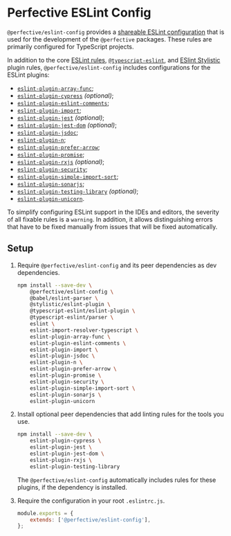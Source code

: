 # Perfective ESLint Config

`@perfective/eslint-config` provides
a [shareable ESLint configuration](https://eslint.org/docs/latest/developer-guide/shareable-configs)
that is used for the development of the `@perfective` packages.
These rules are primarily configured for TypeScript projects.

In addition to the core [ESLint rules](https://eslint.org/docs/latest/rules/),
[`@typescript-eslint`](https://typescript-eslint.io/rules/),
and [ESlint Stylistic](https://eslint.style) plugin rules,
`@perfective/eslint-config` includes configurations for the ESLint plugins:

-   [`eslint-plugin-array-func`](https://github.com/freaktechnik/eslint-plugin-array-func);
-   [`eslint-plugin-cypress`](https://github.com/cypress-io/eslint-plugin-cypress) _(optional)_;
-   [`eslint-plugin-eslint-comments`](https://mysticatea.github.io/eslint-plugin-eslint-comments/);
-   [`eslint-plugin-import`](https://github.com/import-js/eslint-plugin-import);
-   [`eslint-plugin-jest`](https://github.com/jest-community/eslint-plugin-jest) _(optional)_;
-   [`eslint-plugin-jest-dom`](https://github.com/testing-library/eslint-plugin-jest-dom) _(optional)_;
-   [`eslint-plugin-jsdoc`](https://github.com/gajus/eslint-plugin-jsdoc);
-   [`eslint-plugin-n`](https://github.com/eslint-community/eslint-plugin-n);
-   [`eslint-plugin-prefer-arrow`](https://github.com/TristonJ/eslint-plugin-prefer-arrow);
-   [`eslint-plugin-promise`](https://github.com/eslint-community/eslint-plugin-promise);
-   [`eslint-plugin-rxjs`](https://github.com/cartant/eslint-plugin-rxjs) _(optional)_;
-   [`eslint-plugin-security`](https://github.com/eslint-community/eslint-plugin-security);
-   [`eslint-plugin-simple-import-sort`](https://github.com/lydell/eslint-plugin-simple-import-sort);
-   [`eslint-plugin-sonarjs`](https://github.com/SonarSource/eslint-plugin-sonarjs);
-   [`eslint-plugin-testing-library`](https://github.com/testing-library/eslint-plugin-testing-library) _(optional)_;
-   [`eslint-plugin-unicorn`](https://github.com/sindresorhus/eslint-plugin-unicorn).

To simplify configuring ESLint support in the IDEs and editors,
the severity of all fixable rules is a `warning`.
In addition, it allows distinguishing errors that have to be fixed manually
from issues that will be fixed automatically.

## Setup

1. Require `@perfective/eslint-config` and its peer dependencies as dev dependencies.

    ```bash
    npm install --save-dev \
        @perfective/eslint-config \
        @babel/eslint-parser \
        @stylistic/eslint-plugin \
        @typescript-eslint/eslint-plugin \
        @typescript-eslint/parser \
        eslint \
        eslint-import-resolver-typescript \
        eslint-plugin-array-func \
        eslint-plugin-eslint-comments \
        eslint-plugin-import \
        eslint-plugin-jsdoc \
        eslint-plugin-n \
        eslint-plugin-prefer-arrow \
        eslint-plugin-promise \
        eslint-plugin-security \
        eslint-plugin-simple-import-sort \
        eslint-plugin-sonarjs \
        eslint-plugin-unicorn
    ```

2. Install optional peer dependencies that add linting rules for the tools you use.

    ```bash
    npm install --save-dev \
        eslint-plugin-cypress \
        eslint-plugin-jest \
        eslint-plugin-jest-dom \
        eslint-plugin-rxjs \
        eslint-plugin-testing-library
    ```

    The `@perfective/eslint-config` automatically includes rules for these plugins,
    if the dependency is installed.

3. Require the configuration in your root `.eslintrc.js`.

    ```javascript
    module.exports = {
        extends: ['@perfective/eslint-config'],
    };
    ```
